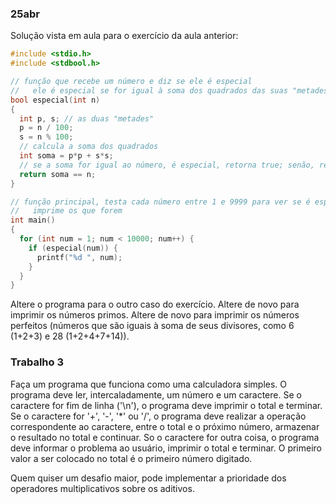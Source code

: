 ### 25abr

Solução vista em aula para o exercício da aula anterior:

```c
#include <stdio.h>
#include <stdbool.h>

// função que recebe um número e diz se ele é especial
//   ele é especial se for igual à soma dos quadrados das suas "metades"
bool especial(int n)
{
  int p, s; // as duas "metades"
  p = n / 100;
  s = n % 100;
  // calcula a soma dos quadrados
  int soma = p*p + s*s;
  // se a soma for igual ao número, é especial, retorna true; senão, retorna false
  return soma == n;
}

// função principal, testa cada número entre 1 e 9999 para ver se é especial, e
//   imprime os que forem
int main()
{
  for (int num = 1; num < 10000; num++) {
    if (especial(num)) {
      printf("%d ", num);
    }
  }
}
```

Altere o programa para o outro caso do exercício. 
Altere de novo para imprimir os números primos.
Altere de novo para imprimir os números perfeitos (números que são iguais à soma de seus divisores, como 6 (1+2+3) e 28 (1+2+4+7+14)).

### Trabalho 3

Faça um programa que funciona como uma calculadora simples.
O programa deve ler, intercaladamente, um número e um caractere.
Se o caractere for fim de linha ('\n'), o programa deve imprimir o total e terminar.
Se o caractere for '+', '-', '\*' ou '/', o programa deve realizar a operação correspondente ao caractere, entre o total e o próximo número, armazenar o resultado no total e continuar.
So o caractere for outra coisa, o programa deve informar o problema ao usuário, imprimir o total e terminar.
O primeiro valor a ser colocado no total é o primeiro número digitado.

Quem quiser um desafio maior, pode implementar a prioridade dos operadores multiplicativos sobre os aditivos.
